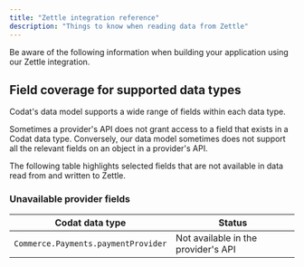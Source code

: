 ```yaml
---
title: "Zettle integration reference"
description: "Things to know when reading data from Zettle"
---
```


Be aware of the following information when building your application using our Zettle integration.

## Field coverage for supported data types

Codat's data model supports a wide range of fields within each data type.

Sometimes a provider's API does not grant access to a field that exists in a Codat data type. Conversely, our data model sometimes does not support all the relevant fields on an object in a provider's API.

The following table highlights selected fields that are not available in data read from and written to Zettle.

### Unavailable provider fields

| Codat data type                      | Status                              |
|--------------------------------------|-------------------------------------|
| `Commerce.Payments.paymentProvider`  | Not available in the provider's API |
